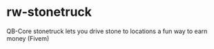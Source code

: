 # rw-stonetruck
QB-Core stonetruck  lets you drive stone to locations a fun way to earn money (Fivem)
